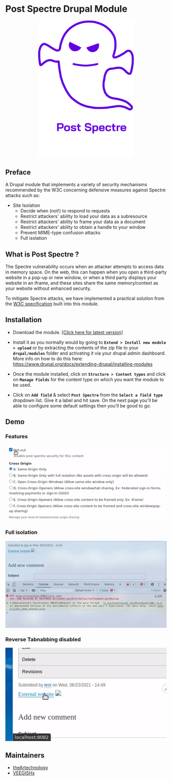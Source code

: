 # Post Spectre Drupal Module


<p align="center">
  <img src="images/logo.png" width="300px">
</p>

## Preface
A Drupal module that implements a variety of security mechanisms recommended by the W3C concerning defensive measures against Spectre attacks such as:
 
* Site Isolation
  * Decide when (not!) to respond to requests
  * Restrict attackers' ability to load your data as a subresource
  * Restrict attackers' ability to frame your data as a document
  * Restrict attackers' ability to obtain a handle to your window
  * Prevent MIME-type confusion attacks
  * Full isolation

## What is Post Spectre ?

The Spectre vulnerability occurs when an attacker attempts to access data in memory space. On the web, this can happen when you open a third-party website in a pop-up or new window, or when a third party displays your website in an iframe, and these sites share the same memory/context as your website without enhanced security.

To mitigate Spectre attacks, we have implemented a practical solution from the [W3C specification](https://www.w3.org/TR/post-spectre-webdev/) built into this module.

## Installation
* Download the module. [[Click here for latest version]](https://github.com/theArtechnology/post-spectre-drupal/archive/refs/tags/8.x-1.0.zip)

* Install it as you normally would by going to **`Extend > Install new module > upload`** or by extracting the contents of the zip file to your **`drupal/modules`** folder and activating it via your drupal admin dashboard. More info on how to do this here: https://www.drupal.org/docs/extending-drupal/installing-modules


* Once the module installed, click on **`Structure > Content types`** and click on **`Manage Fields`** for the content type on which you want the module to be used.

* Click on **`Add field`** & select **`Post Spectre`** from the **`Select a field type`** dropdown list. Give it a label and hit save. On the next page you'll be able to configure some default settings then you'll be good to go.

## Demo

### Features
<p align="center">
  <img src="images/features.gif" width="540px">
</p>

### Full isolation
<p align="center">
  <img src="images/full_isolated.gif" width="540px">
</p>

### Reverse Tabnabbing disabled
<p align="center">
  <img src="images/reverse_tabnabbing_disabled.gif" width="540px">
</p>


## Maintainers
* [theArtechnology](https://github.com/theArtechnology)
* [VEEGISHx](https://github.com/VEEGISHx) 
